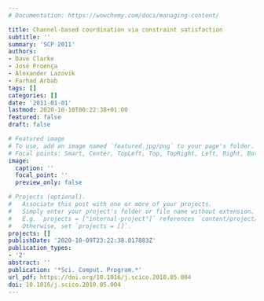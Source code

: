 ```yaml
---
# Documentation: https://wowchemy.com/docs/managing-content/

title: Channel-based coordination via constraint satisfaction
subtitle: ''
summary: 'SCP 2011'
authors:
- Dave Clarke
- José Proença
- Alexander Lazovik
- Farhad Arbab
tags: []
categories: []
date: '2011-01-01'
lastmod: 2020-10-10T00:22:38+01:00
featured: false
draft: false

# Featured image
# To use, add an image named `featured.jpg/png` to your page's folder.
# Focal points: Smart, Center, TopLeft, Top, TopRight, Left, Right, BottomLeft, Bottom, BottomRight.
image:
  caption: ''
  focal_point: ''
  preview_only: false

# Projects (optional).
#   Associate this post with one or more of your projects.
#   Simply enter your project's folder or file name without extension.
#   E.g. `projects = ["internal-project"]` references `content/project/deep-learning/index.md`.
#   Otherwise, set `projects = []`.
projects: []
publishDate: '2020-10-09T23:22:38.017883Z'
publication_types:
- '2'
abstract: ''
publication: '*Sci. Comput. Program.*'
url_pdf: https://doi.org/10.1016/j.scico.2010.05.004
doi: 10.1016/j.scico.2010.05.004
---
```

